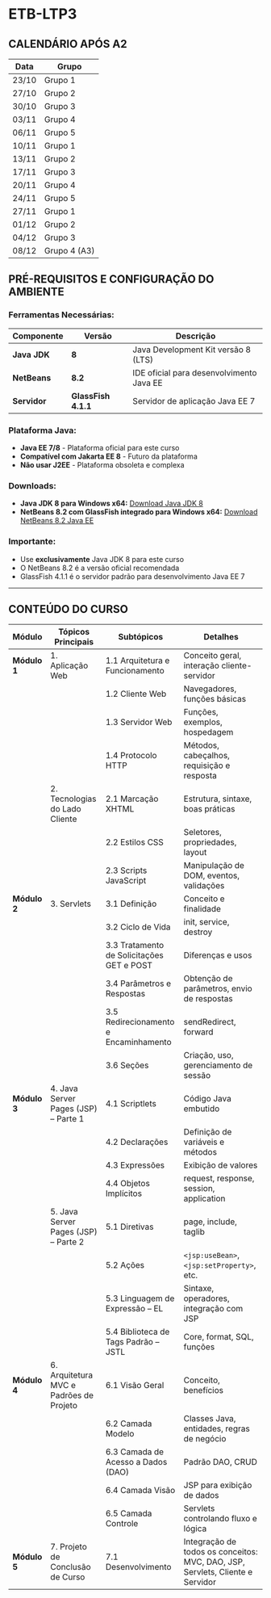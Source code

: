 # ETB-LTP3

## CALENDÁRIO APÓS A2

| **Data** | **Grupo** |
|----------|-----------|
| 23/10 | Grupo 1 |
| 27/10 | Grupo 2 |
| 30/10 | Grupo 3 |
| 03/11 | Grupo 4 |
| 06/11 | Grupo 5 |
| 10/11 | Grupo 1 |
| 13/11 | Grupo 2 |
| 17/11 | Grupo 3 |
| 20/11 | Grupo 4 |
| 24/11 | Grupo 5 |
| 27/11 | Grupo 1 |
| 01/12 | Grupo 2 |
| 04/12 | Grupo 3 |
| 08/12 | Grupo 4 (A3) |



## PRÉ-REQUISITOS E CONFIGURAÇÃO DO AMBIENTE

### **Ferramentas Necessárias:**

| **Componente** | **Versão** | **Descrição** |
|----------------|------------|---------------|
| **Java JDK** | **8** | Java Development Kit versão 8 (LTS) |
| **NetBeans** | **8.2** | IDE oficial para desenvolvimento Java EE |
| **Servidor** | **GlassFish 4.1.1** | Servidor de aplicação Java EE 7 |

### **Plataforma Java:**
- **Java EE 7/8** - Plataforma oficial para este curso
- **Compatível com Jakarta EE 8** - Futuro da plataforma
- **Não usar J2EE** - Plataforma obsoleta e complexa

###  **Downloads:**

- **Java JDK 8 para Windows x64:** [Download Java JDK 8](https://javadl.oracle.com/webapps/download/GetFile/1.8.0_202-b08/1961070e4c9b4e26a04e7f5a083f551e/windows-i586/jdk-8u202-windows-x64.exe)
- **NetBeans 8.2 com GlassFish integrado para Windows x64:** [Download NetBeans 8.2 Java EE](https://dlc-cdn.sun.com/netbeans/8.2/final/bundles/netbeans-8.2-javaee-windows.exe)

### **Importante:**
- Use **exclusivamente** Java JDK 8 para este curso
- O NetBeans 8.2 é a versão oficial recomendada
- GlassFish 4.1.1 é o servidor padrão para desenvolvimento Java EE 7

---

## CONTEÚDO DO CURSO
| **Módulo**   | **Tópicos Principais**                       | **Subtópicos**                                                                                   | **Detalhes**                                                                 |
|--------------|----------------------------------------------|--------------------------------------------------------------------------------------------------|-------------------------------------------------------------------------------|
| **Módulo 1** | 1. Aplicação Web                             | 1.1 Arquitetura e Funcionamento                                                                  | Conceito geral, interação cliente-servidor                                   |
|              |                                              | 1.2 Cliente Web                                                                                  | Navegadores, funções básicas                                                 |
|              |                                              | 1.3 Servidor Web                                                                                 | Funções, exemplos, hospedagem                                                |
|              |                                              | 1.4 Protocolo HTTP                                                                               | Métodos, cabeçalhos, requisição e resposta                                   |
|              | 2. Tecnologias do Lado Cliente               | 2.1 Marcação XHTML                                                                                | Estrutura, sintaxe, boas práticas                                            |
|              |                                              | 2.2 Estilos CSS                                                                                  | Seletores, propriedades, layout                                              |
|              |                                              | 2.3 Scripts JavaScript                                                                           | Manipulação de DOM, eventos, validações                                     |
| **Módulo 2** | 3. Servlets                                   | 3.1 Definição                                                                                     | Conceito e finalidade                                                         |
|              |                                              | 3.2 Ciclo de Vida                                                                                 | init, service, destroy                                                        |
|              |                                              | 3.3 Tratamento de Solicitações GET e POST                                                         | Diferenças e usos                                                             |
|              |                                              | 3.4 Parâmetros e Respostas                                                                       | Obtenção de parâmetros, envio de respostas                                  |
|              |                                              | 3.5 Redirecionamento e Encaminhamento                                                            | sendRedirect, forward                                                         |
|              |                                              | 3.6 Seções                                                                                        | Criação, uso, gerenciamento de sessão                                        |
| **Módulo 3** | 4. Java Server Pages (JSP) – Parte 1          | 4.1 Scriptlets                                                                                    | Código Java embutido                                                          |
|              |                                              | 4.2 Declarações                                                                                   | Definição de variáveis e métodos                                              |
|              |                                              | 4.3 Expressões                                                                                    | Exibição de valores                                                           |
|              |                                              | 4.4 Objetos Implícitos                                                                            | request, response, session, application                                      |
|              | 5. Java Server Pages (JSP) – Parte 2          | 5.1 Diretivas                                                                                     | page, include, taglib                                                          |
|              |                                              | 5.2 Ações                                                                                         | `<jsp:useBean>`, `<jsp:setProperty>`, etc.                                    |
|              |                                              | 5.3 Linguagem de Expressão – EL                                                                   | Sintaxe, operadores, integração com JSP                                      |
|              |                                              | 5.4 Biblioteca de Tags Padrão – JSTL                                                              | Core, format, SQL, funções                                                    |
| **Módulo 4** | 6. Arquitetura MVC e Padrões de Projeto       | 6.1 Visão Geral                                                                                   | Conceito, benefícios                                                          |
|              |                                              | 6.2 Camada Modelo                                                                                 | Classes Java, entidades, regras de negócio                                   |
|              |                                              | 6.3 Camada de Acesso a Dados (DAO)                                                                | Padrão DAO, CRUD                                                              |
|              |                                              | 6.4 Camada Visão                                                                                  | JSP para exibição de dados                                                    |
|              |                                              | 6.5 Camada Controle                                                                               | Servlets controlando fluxo e lógica                                          |
| **Módulo 5** | 7. Projeto de Conclusão de Curso              | 7.1 Desenvolvimento                                                                               | Integração de todos os conceitos: MVC, DAO, JSP, Servlets, Cliente e Servidor |




